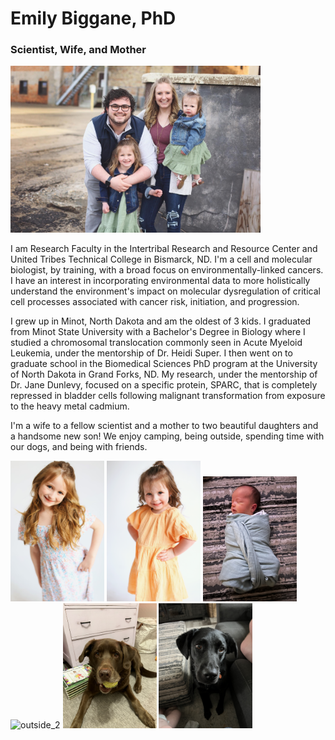 
# Emily Biggane, PhD

### Scientist, Wife, and Mother

<img src="Family.JPG" alt="My Family" style="width:400px;">

I am Research Faculty in the Intertribal Research and Resource Center and United Tribes Technical College in Bismarck, ND. I'm a cell and molecular biologist, by training, with a broad focus on environmentally-linked cancers. I have an interest in incorporating environmental data to more holistically understand the environment's impact on molecular dysregulation of critical cell processes associated with cancer risk, initiation, and progression.

I grew up in Minot, North Dakota and am the oldest of 3 kids. I graduated from Minot State University with a Bachelor's Degree in Biology where I studied a chromosomal translocation commonly seen in Acute Myeloid Leukemia, under the mentorship of Dr. Heidi Super. I then went on to graduate school in the Biomedical Sciences PhD program at the University of North Dakota in Grand Forks, ND. My research, under the mentorship of Dr. Jane Dunlevy, focused on a specific protein, SPARC, that is completely repressed in bladder cells following malignant transformation from exposure to the heavy metal cadmium.

I'm a wife to a fellow scientist and a mother to two beautiful daughters and a handsome new son! We enjoy camping, being outside, spending time with our dogs, and being with friends.

<img src="img/141.JPG" alt="141" style="width:150px;"> <img src="img/101.JPG" alt="101" style="width:150px;"> <img src="img/Son.JPG" alt="Son" style="width:150px;"> <img src="img/outside_2.jpg" alt="outside_2" style="width:150px;"> <img src="Pup_1.JPG" alt="Pup_1" style="width:150px;"> <img src="Pup_2.JPG" alt="Pup_2" style="width:150px;">


